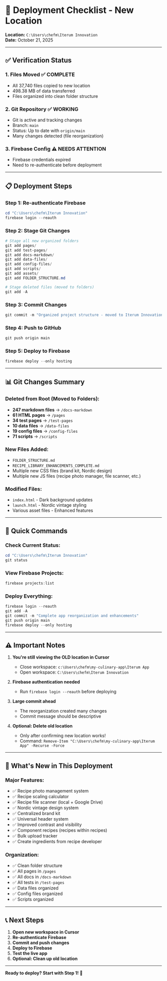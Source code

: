 # 🚀 Deployment Checklist - New Location

**Location:** `C:\Users\chefm\Iterum Innovation`  
**Date:** October 21, 2025

---

## ✅ Verification Status

### 1. **Files Moved** ✅ COMPLETE
- All 37,740 files copied to new location
- 498.38 MB of data transferred
- Files organized into clean folder structure

### 2. **Git Repository** ✅ WORKING
- Git is active and tracking changes
- Branch: `main`
- Status: Up to date with `origin/main`
- Many changes detected (file reorganization)

### 3. **Firebase Config** ⚠️ NEEDS ATTENTION
- Firebase credentials expired
- Need to re-authenticate before deployment

---

## 📋 Deployment Steps

### Step 1: Re-authenticate Firebase
```powershell
cd "C:\Users\chefm\Iterum Innovation"
firebase login --reauth
```

### Step 2: Stage Git Changes
```powershell
# Stage all new organized folders
git add pages/
git add test-pages/
git add docs-markdown/
git add data-files/
git add config-files/
git add scripts/
git add assets/
git add FOLDER_STRUCTURE.md

# Stage deleted files (moved to folders)
git add -A
```

### Step 3: Commit Changes
```powershell
git commit -m "Organized project structure - moved to Iterum Innovation folder"
```

### Step 4: Push to GitHub
```powershell
git push origin main
```

### Step 5: Deploy to Firebase
```powershell
firebase deploy --only hosting
```

---

## 📊 Git Changes Summary

### Deleted from Root (Moved to Folders):
- **247 markdown files** → `/docs-markdown`
- **61 HTML pages** → `/pages`
- **34 test pages** → `/test-pages`
- **10 data files** → `/data-files`
- **19 config files** → `/config-files`
- **71 scripts** → `/scripts`

### New Files Added:
- `FOLDER_STRUCTURE.md`
- `RECIPE_LIBRARY_ENHANCEMENTS_COMPLETE.md`
- Multiple new CSS files (brand kit, Nordic design)
- Multiple new JS files (recipe photo manager, file scanner, etc.)

### Modified Files:
- `index.html` - Dark background updates
- `launch.html` - Nordic vintage styling
- Various asset files - Enhanced features

---

## 🔧 Quick Commands

### Check Current Status:
```powershell
cd "C:\Users\chefm\Iterum Innovation"
git status
```

### View Firebase Projects:
```powershell
firebase projects:list
```

### Deploy Everything:
```powershell
firebase login --reauth
git add -A
git commit -m "Complete app reorganization and enhancements"
git push origin main
firebase deploy --only hosting
```

---

## ⚠️ Important Notes

1. **You're still viewing the OLD location in Cursor**
   - Close workspace: `c:\Users\chefm\my-culinary-app\Iterum App`
   - Open workspace: `C:\Users\chefm\Iterum Innovation`

2. **Firebase authentication needed**
   - Run `firebase login --reauth` before deploying

3. **Large commit ahead**
   - The reorganization created many changes
   - Commit message should be descriptive

4. **Optional: Delete old location**
   - Only after confirming new location works!
   - Command: `Remove-Item "C:\Users\chefm\my-culinary-app\Iterum App" -Recurse -Force`

---

## 🎯 What's New in This Deployment

### Major Features:
- ✅ Recipe photo management system
- ✅ Recipe scaling calculator
- ✅ Recipe file scanner (local + Google Drive)
- ✅ Nordic vintage design system
- ✅ Centralized brand kit
- ✅ Universal header system
- ✅ Improved contrast and visibility
- ✅ Component recipes (recipes within recipes)
- ✅ Bulk upload tracker
- ✅ Create ingredients from recipe developer

### Organization:
- ✅ Clean folder structure
- ✅ All pages in `/pages`
- ✅ All docs in `/docs-markdown`
- ✅ All tests in `/test-pages`
- ✅ Data files organized
- ✅ Config files organized
- ✅ Scripts organized

---

## 📞 Next Steps

1. **Open new workspace in Cursor**
2. **Re-authenticate Firebase**
3. **Commit and push changes**
4. **Deploy to Firebase**
5. **Test the live app**
6. **Optional: Clean up old location**

---

**Ready to deploy? Start with Step 1!** 🚀

